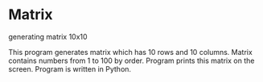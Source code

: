 # Matrix
generating matrix 10x10

This program generates matrix which has 10 rows and 10 columns. 
Matrix contains numbers from 1 to 100 by order.
Program prints this matrix on the screen.
Program is written in Python.
